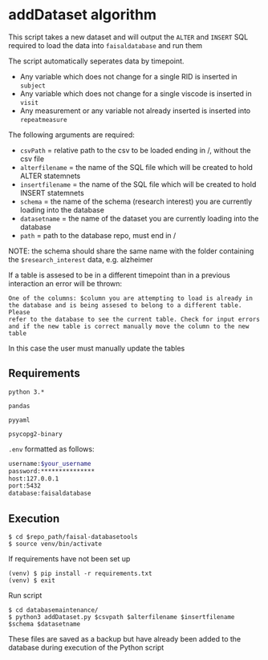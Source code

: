 
# addDataset algorithm

This script takes a new dataset and will output the `ALTER` and `INSERT`
SQL required to load the data into `faisaldatabase` and run them

The script automatically seperates data by timepoint. 

* Any variable which does not change for a single RID is inserted in `subject`
* Any variable which does not change for a single viscode is inserted in `visit`
* Any measurement or any variable not already inserted is inserted into
`repeatmeasure`

The following arguments are required:

* `csvPath` = relative path to the csv to be loaded ending in /,
without the csv file
* `alterfilename` = the name of the SQL file which will be created to hold ALTER
statemnets
* `insertfilename` = the name of the SQL file which will be created to hold INSERT
statemnets
* `schema` = the name of the schema (research interest) you are currently loading
into the database
* `datasetname` = the name of the dataset you are currently loading into the
database
* `path` = path to the database repo, must end in /

NOTE: the schema should share the same name with the folder containing the
`$research_interest` data, e.g. alzheimer

If a table is assesed to be in a different timepoint than in a previous
interaction an error will be thrown:

```
One of the columns: $column you are attempting to load is already in 
the database and is being assesed to belong to a different table. Please
refer to the database to see the current table. Check for input errors
and if the new table is correct manually move the column to the new table
```

In this case the user must manually update the tables

## Requirements

``python 3.*``

``pandas``

``pyyaml``

``psycopg2-binary``

``.env``
formatted as follows:
```sh
username:$your_username
password:***************
host:127.0.0.1
port:5432
database:faisaldatabase
```

## Execution

```
$ cd $repo_path/faisal-databasetools
$ source venv/bin/activate
```
If requirements have not been set up

```
(venv) $ pip install -r requirements.txt
(venv) $ exit
```

Run script

```
$ cd databasemaintenance/
$ python3 addDataset.py $csvpath $alterfilename $insertfilename $schema $datasetname
```

These files are saved as a backup but have already been added to the database
during execution of the Python script